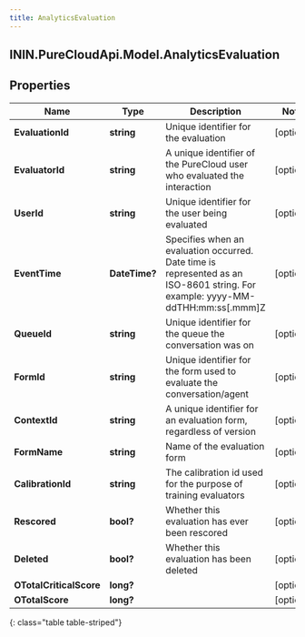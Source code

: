 ```yaml
---
title: AnalyticsEvaluation
---
```

## ININ.PureCloudApi.Model.AnalyticsEvaluation

## Properties

|Name | Type | Description | Notes|
|------------ | ------------- | ------------- | -------------|
| **EvaluationId** | **string** | Unique identifier for the evaluation | [optional] |
| **EvaluatorId** | **string** | A unique identifier of the PureCloud user who evaluated the interaction | [optional] |
| **UserId** | **string** | Unique identifier for the user being evaluated | [optional] |
| **EventTime** | **DateTime?** | Specifies when an evaluation occurred. Date time is represented as an ISO-8601 string. For example: yyyy-MM-ddTHH:mm:ss[.mmm]Z | [optional] |
| **QueueId** | **string** | Unique identifier for the queue the conversation was on | [optional] |
| **FormId** | **string** | Unique identifier for the form used to evaluate the conversation/agent | [optional] |
| **ContextId** | **string** | A unique identifier for an evaluation form, regardless of version | [optional] |
| **FormName** | **string** | Name of the evaluation form | [optional] |
| **CalibrationId** | **string** | The calibration id used for the purpose of training evaluators | [optional] |
| **Rescored** | **bool?** | Whether this evaluation has ever been rescored | [optional] |
| **Deleted** | **bool?** | Whether this evaluation has been deleted | [optional] |
| **OTotalCriticalScore** | **long?** |  | [optional] |
| **OTotalScore** | **long?** |  | [optional] |
{: class="table table-striped"}


